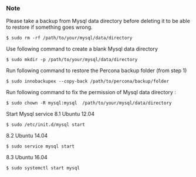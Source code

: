 <!-- usedin: [ _legacy_docker/AddOns] - post: -->


### Note
    
Please take a backup from Mysql data directory before deleting it to be able to restore if something goes wrong.
```
$ sudo rm -rf /path/to/your/mysql/data/directory
```
Use following command to create a blank Mysql data directory
```
$ sudo mkdir -p /path/to/your/mysql/data/directory
```
Run following command to restore the Percona backup folder (from step 1)
```
$ sudo innobackupex --copy-back /path/to/percona/backup/folder
```
Run following command to fix the permission of Mysql data directory :
```
$ sudo chown -R mysql:mysql  /path/to/your/mysql/data/directory
```
Start Mysql service
8.1 Ubuntu 12.04
```
$ sudo /etc/init.d/mysql start
```
8.2 Ubuntu 14.04
```
$ sudo service mysql start
```
8.3 Ubuntu 16.04
```
$ sudo systemctl start mysql
```